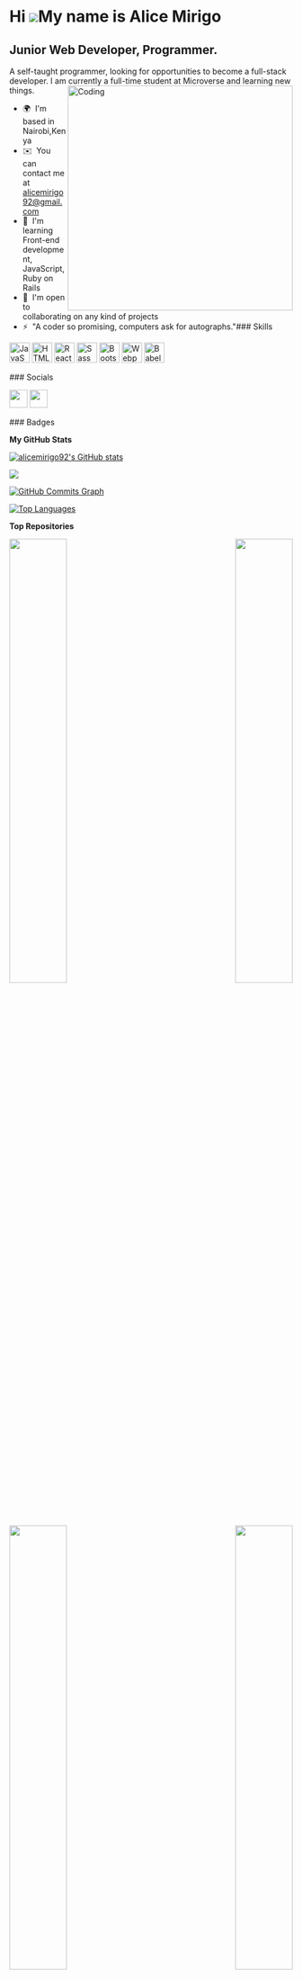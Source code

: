 Hi ![](https://user-images.githubusercontent.com/18350557/176309783-0785949b-9127-417c-8b55-ab5a4333674e.gif)My name is Alice Mirigo
====================================================================================================================================

Junior Web Developer, Programmer.
---------------------------------

A self-taught programmer, looking for opportunities to become a full-stack developer. I am currently a full-time student at Microverse and learning new things. <img align="right" alt="Coding" width="400" src="https://vectorified.com/image/vector-gif-5.gif">

*   🌍  I'm based in Nairobi,Kenya
*   ✉️  You can contact me at [alicemirigo92@gmail.com](mailto:alicemirigo92@gmail.com)
*   🧠  I'm learning Front-end development, JavaScript, Ruby on Rails
*   🤝  I'm open to collaborating on any kind of projects
*   ⚡  "A coder so promising, computers ask for autographs."### Skills 
<p align="left">
<a href="https://developer.mozilla.org/en-US/docs/Web/JavaScript" target="_blank" rel="noreferrer"><img src="https://raw.githubusercontent.com/danielcranney/readme-generator/main/public/icons/skills/javascript-colored.svg" width="36" height="36" alt="JavaScript" /></a>
<a href="https://developer.mozilla.org/en-US/docs/Glossary/HTML5" target="_blank" rel="noreferrer"><img src="https://raw.githubusercontent.com/danielcranney/readme-generator/main/public/icons/skills/html5-colored.svg" width="36" height="36" alt="HTML5" /></a>
<a href="https://reactjs.org/" target="_blank" rel="noreferrer"><img src="https://raw.githubusercontent.com/danielcranney/readme-generator/main/public/icons/skills/react-colored.svg" width="36" height="36" alt="React" /></a>
<a href="https://sass-lang.com/" target="_blank" rel="noreferrer"><img src="https://raw.githubusercontent.com/danielcranney/readme-generator/main/public/icons/skills/sass-colored.svg" width="36" height="36" alt="Sass" /></a>
<a href="https://getbootstrap.com/" target="_blank" rel="noreferrer"><img src="https://raw.githubusercontent.com/danielcranney/readme-generator/main/public/icons/skills/bootstrap-colored.svg" width="36" height="36" alt="Bootstrap" /></a>
<a href="https://webpack.js.org/" target="_blank" rel="noreferrer"><img src="https://raw.githubusercontent.com/danielcranney/readme-generator/main/public/icons/skills/webpack-colored.svg" width="36" height="36" alt="Webpack" /></a>
<a href="https://babeljs.io/" target="_blank" rel="noreferrer"><img src="https://raw.githubusercontent.com/danielcranney/readme-generator/main/public/icons/skills/babel-colored.svg" width="36" height="36" alt="Babel" /></a>
</p>
### Socials

<p align="left"> <a href="https://www.github.com/alicemirigo92" target="_blank" rel="noreferrer"><img src="https://raw.githubusercontent.com/danielcranney/readme-generator/main/public/icons/socials/github.svg" width="32" height="32" /></a> <a href="https://www.linkedin.com/in//alice-mirigo" target="_blank" rel="noreferrer"><img src="https://raw.githubusercontent.com/danielcranney/readme-generator/main/public/icons/socials/linkedin.svg" width="32" height="32" /></a></p>                    
### Badges

<b>My GitHub Stats</b>

<a href="http://www.github.com/alicemirigo92"><img src="https://github-readme-stats.vercel.app/api?username=alicemirigo92&show_icons=true&hide=&count_private=true&title_color=0891b2&text_color=ffffff&icon_color=0891b2&bg_color=1c1917&hide_border=true&show_icons=true" alt="alicemirigo92's GitHub stats" /></a>

<a href="http://www.github.com/alicemirigo92"><img src="https://github-readme-streak-stats.herokuapp.com/?user=alicemirigo92&stroke=ffffff&background=1c1917&ring=0891b2&fire=0891b2&currStreakNum=ffffff&currStreakLabel=0891b2&sideNums=ffffff&sideLabels=ffffff&dates=ffffff&hide_border=true" /></a>

<a href="http://www.github.com/alicemirigo92"><img src="https://github-readme-activity-graph.cyclic.app/graph?username=alicemirigo92&bg_color=1c1917&color=ffffff&line=0891b2&point=ffffff&area_color=1c1917&area=true&hide_border=true&custom_title=GitHub%20Commits%20Graph" alt="GitHub Commits Graph" /></a>

<a href="https://github.com/alicemirigo92" align="left"><img src="https://github-readme-stats.vercel.app/api/top-langs/?username=alicemirigo92&langs_count=10&title_color=0891b2&text_color=ffffff&icon_color=0891b2&bg_color=1c1917&hide_border=true&locale=en&custom_title=Top%20%Languages" alt="Top Languages" /></a>

<b>Top Repositories</b>

<div width="100%" align="center"><a href="https://github.com/alicemirigo92/To-do-list" align="left"><img align="left" width="45%" src="https://github-readme-stats.vercel.app/api/pin/?username=alicemirigo92&repo=To-do-list&title_color=0891b2&text_color=ffffff&icon_color=0891b2&bg_color=1c1917&hide_border=true&locale=en" /></a><a href="https://github.com/alicemirigo92/Awesome-book-ES6" align="right"><img align="right" width="45%" src="https://github-readme-stats.vercel.app/api/pin/?username=alicemirigo92&repo=Awesome-book-ES6&title_color=0891b2&text_color=ffffff&icon_color=0891b2&bg_color=1c1917&hide_border=true&locale=en" /></a></div><br /><br /><br /><br /><br /><br /><br />

<br /><br /><br /><br /><br />

<div width="100%" align="center"><a href="https://github.com/alicemirigo92/Agri-Expo" align="left"><img align="left" width="45%" src="https://github-readme-stats.vercel.app/api/pin/?username=alicemirigo92&repo=Agri-Expo&title_color=0891b2&text_color=ffffff&icon_color=0891b2&bg_color=1c1917&hide_border=true&locale=en" /></a><a href="https://github.com/alicemirigo92/Mobile-Portfolio-Setup" align="right"><img align="right" width="45%" src="https://github-readme-stats.vercel.app/api/pin/?username=alicemirigo92&repo=Mobile-Portfolio-Setup&title_color=0891b2&text_color=ffffff&icon_color=0891b2&bg_color=1c1917&hide_border=true&locale=en" /></a></div>
